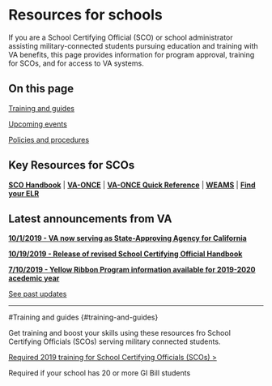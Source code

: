 # Resources for schools

If you are a School Certifying Official (SCO) or school administrator assisting military-connected students pursuing education and training with VA benefits, this page provides information for program approval, training for SCOs, and for access to VA systems.

## On this page

[Training and guides](#training-and-guides)

[Upcoming events](#upcoming-events)

[Policies and procedures](#policies-and-procedures)

## Key Resources for SCOs

**[SCO Handbook](/pages/education/sco-handbook/)** | **[VA-ONCE](/pages/education/va-once/)** | **[VA-ONCE Quick Reference](/pages/education/va-once-quick-reference/)** | **[WEAMS](/pages/education/weams/)** | **[Find your ELR](/pages/education/find-your-elr/)**

<div class="card information">
  <h2>Latest announcements from VA</h2>

**[10/1/2019 - VA now serving as State-Approving Agency for California](https://www.benefits.va.gov/gibill/news.asp)**

**[10/19/2019 - Release of revised School Certifying Official Handbook](https://www.benefits.va.gov/gibill/news.asp)**

**[7/10/2019 - Yellow Ribbon Program information available for 2019-2020 acedemic year](https://www.benefits.va.gov/gibill/news.asp)**

[See past updates](https://www.benefits.va.gov/gibill/news.asp)
</div>

***

#Training and guides {#training-and-guides}

Get training and boost your skills using these resources fro School Certifying Officials (SCOs) serving military connected students.

[Required 2019 training for School Certifying Officials (SCOs) >](/pages/education/required-2019-training-for-scos)

Required if your school has 20 or more GI Bill students
